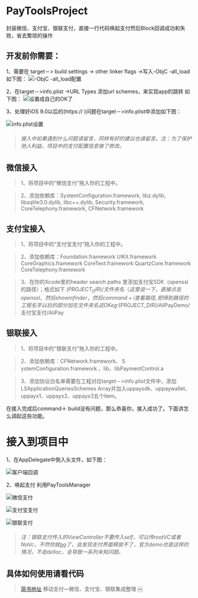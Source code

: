 # PayToolsProject


封装微信、支付宝、银联支付，直接一行代码唤起支付然后Block回调成功和失败，省去繁琐的操作

## 开发前你需要：
1、需要在 target－> build settings -> other linker flags ->写入-ObjC   -all_load 如下图：
![-ObjC   -all_load配置](http://upload-images.jianshu.io/upload_images/1071689-bb9ccebb6eebb1a5.png?imageMogr2/auto-orient/strip%7CimageView2/2/w/1240)

2、在target－>info.plist ->URL Types 添加url schemes，来实现app的跳转 如下图：
![设置成自己的OK了](http://upload-images.jianshu.io/upload_images/1071689-ae73bfece6b47626.png?imageMogr2/auto-orient/strip%7CimageView2/2/w/1240)

3、处理好iOS 9.0以后的(https:// )问题在target－>info.plist中添加如下图：

![info.plist设置](http://upload-images.jianshu.io/upload_images/1071689-b7dda2eaa74161a2.png?imageMogr2/auto-orient/strip%7CimageView2/2/w/1240)
> ###### 接入中如果遇到什么问题请留言，同样有好的建议也请留言。注：为了保护他人利益，项目中的支付配置信息做了修改。

## 微信接入

> 1、将项目中的“微信支付”拖入你的工程中。

> 2、添加依赖库：SystemConfiguration.framework, libz.dylib, libsqlite3.0.dylib, libc++.dylib, Security.framework, CoreTelephony.framework, CFNetwork.framework

## 支付宝接入

>1、将项目中的“支付宝支付”拖入你的工程中。

>2、添加依赖库：Foundation.framework UIKit.framework  CoreGraphics.framework CoreText.framework  QuartzCore.framework  CoreTelephony.framework

>3、在你的Xcode里的header search paths 里添加支付宝SDK（openssl的路径）；格式如下  $(PROJECT_DIR)/文件夹名        （这里说一下，直接点击openssl，然后showinfinder，然后command + i  查看路径,把得到路径的工程名字以后的部分加在文件夹名这OK       eg:$(PROJECT_DIR)/AllPayDemo/支付宝支付/AliPay

## 银联接入

>1、将项目中的“银联支付”拖入你的工程中。

>2、添加依赖库：CFNetwork.framework、ＳystemConfiguration.framework 、lib、libPaymentControl.a

>3、添加协议白名单需要在工程对应target－>info.plist文件中，添加LSApplicationQueriesSchemes  Array并加入uppaysdk、uppaywallet、uppayx1、uppayx2、uppayx3五个item。

在接入完成后command＋ build没有问题，那么恭喜你，接入成功了。下面讲怎么调起这些功能。

# 接入到项目中
1、在AppDelegate中倒入头文件，如下图：

![客户端回调](http://upload-images.jianshu.io/upload_images/1071689-5f2cc49b6c8f49c8.png?imageMogr2/auto-orient/strip%7CimageView2/2/w/1240)

2、唤起支付 利用PayToolsManager

![微信支付](http://upload-images.jianshu.io/upload_images/1071689-a5938c33aab375db.png?imageMogr2/auto-orient/strip%7CimageView2/2/w/1240)

![支付宝支付](http://upload-images.jianshu.io/upload_images/1071689-22c7f830689ef568.png?imageMogr2/auto-orient/strip%7CimageView2/2/w/1240)

![银联支付](http://upload-images.jianshu.io/upload_images/1071689-071d74d9982805c0.png?imageMogr2/auto-orient/strip%7CimageView2/2/w/1240)
> ###### 注：银联支付传入的ViewController不要传入self，可以传rootVC或者NaVc，不然你就gg了，会发现支付界面释放不了，官方demo也是这样的情况，不走delloc，会导致一系列未知问题。


## 具体如何使用请看代码

> [简书地址](http://www.jianshu.com/p/1bf40bf20e3e)
移动支付—微信、支付宝、银联集成整理 
￼
